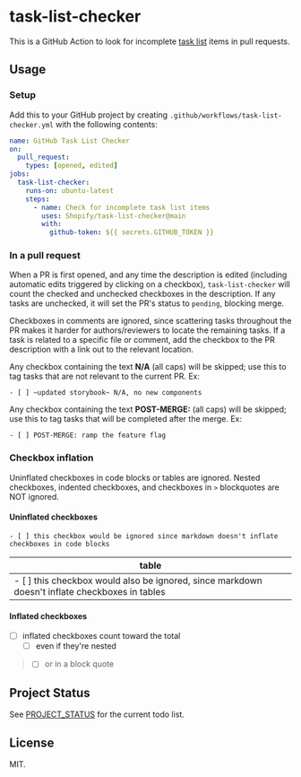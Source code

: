 # task-list-checker

This is a GitHub Action to look for incomplete [task list](https://docs.github.com/en/issues/tracking-your-work-with-issues/creating-issues/about-task-lists) items in pull requests.

## Usage
### Setup
Add this to your GitHub project by creating `.github/workflows/task-list-checker.yml` with the following contents:

```yml
name: GitHub Task List Checker
on:
  pull_request:
    types: [opened, edited]
jobs:
  task-list-checker:
    runs-on: ubuntu-latest
    steps:
      - name: Check for incomplete task list items
        uses: Shopify/task-list-checker@main
        with:
          github-token: ${{ secrets.GITHUB_TOKEN }}
```

### In a pull request
When a PR is first opened, and any time the description is edited (including automatic edits triggered by clicking on a checkbox), `task-list-checker` will count the checked and unchecked checkboxes in the description. If any tasks are unchecked, it will set the PR's status to `pending`, blocking merge.

Checkboxes in comments are ignored, since scattering tasks throughout the PR makes it harder for authors/reviewers to locate the remaining tasks. If a task is related to a specific file or comment, add the checkbox to the PR description with a link out to the relevant location.

Any checkbox containing the text **N/A** (all caps) will be skipped; use this to tag tasks that are not relevant to the current PR. Ex:
```
- [ ] ~updated storybook~ N/A, no new components
```

Any checkbox containing the text **POST-MERGE:** (all caps) will be skipped; use this to tag tasks that will be completed after the merge. Ex:
```
- [ ] POST-MERGE: ramp the feature flag
```

### Checkbox inflation
Uninflated checkboxes in code blocks or tables are ignored. Nested checkboxes, indented checkboxes, and checkboxes in `>` blockquotes are NOT ignored.

#### Uninflated checkboxes
```
- [ ] this checkbox would be ignored since markdown doesn't inflate checkboxes in code blocks
```
| table |
| --- |
| - [ ] this checkbox would also be ignored, since markdown doesn't inflate checkboxes in tables |

#### Inflated checkboxes
- [ ] inflated checkboxes count toward the total
    - [ ] even if they're nested
> - [ ] or in a block quote

## Project Status
See [PROJECT_STATUS](PROJECT_STATUS.md) for the current todo list.

## License

MIT.
